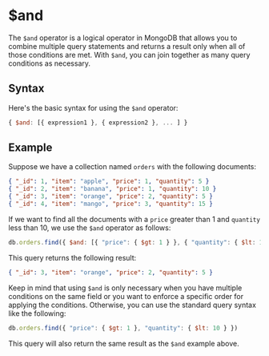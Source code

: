 # $and

The `$and` operator is a logical operator in MongoDB that allows you to combine multiple query statements and returns a result only when all of those conditions are met. With `$and`, you can join together as many query conditions as necessary.

## Syntax

Here's the basic syntax for using the `$and` operator:

```javascript
{ $and: [{ expression1 }, { expression2 }, ... ] }
```

## Example

Suppose we have a collection named `orders` with the following documents:

```json
{ "_id": 1, "item": "apple", "price": 1, "quantity": 5 }
{ "_id": 2, "item": "banana", "price": 1, "quantity": 10 }
{ "_id": 3, "item": "orange", "price": 2, "quantity": 5 }
{ "_id": 4, "item": "mango", "price": 3, "quantity": 15 }
```

If we want to find all the documents with a `price` greater than 1 and `quantity` less than 10, we use the `$and` operator as follows:

```javascript
db.orders.find({ $and: [{ "price": { $gt: 1 } }, { "quantity": { $lt: 10 } }]})
```

This query returns the following result:

```json
{ "_id": 3, "item": "orange", "price": 2, "quantity": 5 }
```

Keep in mind that using `$and` is only necessary when you have multiple conditions on the same field or you want to enforce a specific order for applying the conditions. Otherwise, you can use the standard query syntax like the following:

```javascript
db.orders.find({ "price": { $gt: 1 }, "quantity": { $lt: 10 } })
```

This query will also return the same result as the `$and` example above.
